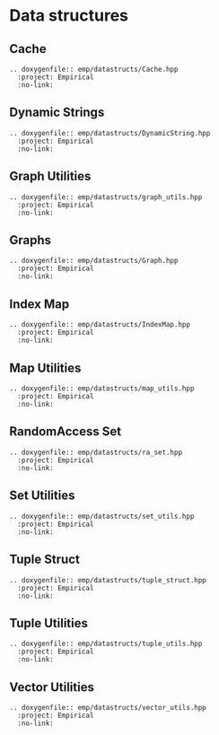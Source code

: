 # Data structures

## Cache

```{eval-rst}
.. doxygenfile:: emp/datastructs/Cache.hpp
  :project: Empirical
  :no-link:
```

## Dynamic Strings

```{eval-rst}
.. doxygenfile:: emp/datastructs/DynamicString.hpp
  :project: Empirical
  :no-link:
```

## Graph Utilities

```{eval-rst}
.. doxygenfile:: emp/datastructs/graph_utils.hpp
  :project: Empirical
  :no-link:
```

## Graphs

```{eval-rst}
.. doxygenfile:: emp/datastructs/Graph.hpp
  :project: Empirical
  :no-link:
```

## Index Map

```{eval-rst}
.. doxygenfile:: emp/datastructs/IndexMap.hpp
  :project: Empirical
  :no-link:
```

## Map Utilities

```{eval-rst}
.. doxygenfile:: emp/datastructs/map_utils.hpp
  :project: Empirical
  :no-link:
```

## RandomAccess Set

```{eval-rst}
.. doxygenfile:: emp/datastructs/ra_set.hpp
  :project: Empirical
  :no-link:
```

## Set Utilities

```{eval-rst}
.. doxygenfile:: emp/datastructs/set_utils.hpp
  :project: Empirical
  :no-link:
```

## Tuple Struct

```{eval-rst}
.. doxygenfile:: emp/datastructs/tuple_struct.hpp
  :project: Empirical
  :no-link:
```

## Tuple Utilities

```{eval-rst}
.. doxygenfile:: emp/datastructs/tuple_utils.hpp
  :project: Empirical
  :no-link:
```

## Vector Utilities

```{eval-rst}
.. doxygenfile:: emp/datastructs/vector_utils.hpp
  :project: Empirical
  :no-link:
```